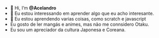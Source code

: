 - 👋 Hi, I’m **@Acelandro**
- 👀 Eu estou interessando em aprender algo que eu acho interesante.
- 🌱 Eu estou aprendendo varias coisas, como scratch e javascript
-    Eu gosto de ler mangás e animes, mas não me connsidero Otaku.
-    Eu sou um apreciador da cultura Japonesa e Coreana.  
